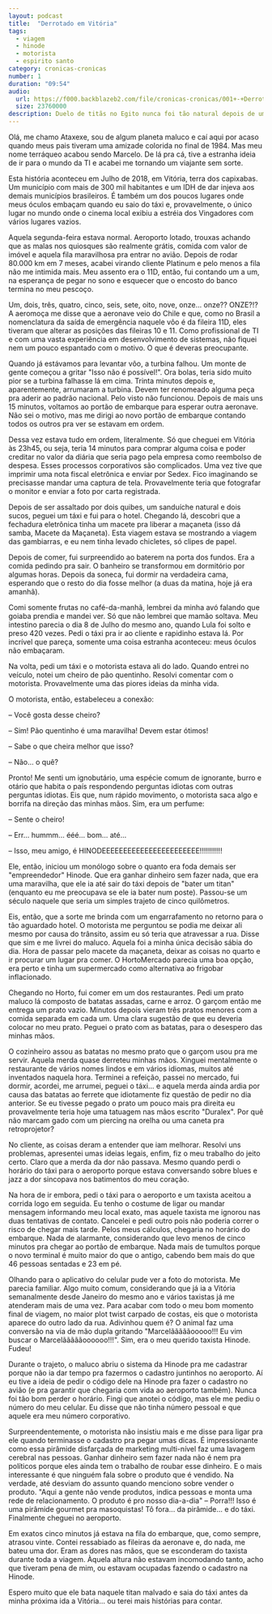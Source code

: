 ```yaml
---
layout: podcast
title:  "Derrotado em Vitória"
tags:
  - viagem
  - hinode
  - motorista
  - espirito santo
category: cronicas-cronicas
number: 1
duration: "09:54"
audio:
  url: https://f000.backblazeb2.com/file/cronicas-cronicas/001+-+Derrotado+em+Vitoria.mp3
  size: 23760000
description: Duelo de titãs no Egito nunca foi tão natural depois de uma memorável ida a Vitória. 
---
```


Olá, me chamo Ataxexe, sou de algum planeta maluco e caí aqui por acaso quando meus pais tiveram uma amizade
colorida no final de 1984. Mas meu nome terráqueo acabou sendo Marcelo. De lá pra cá, tive a estranha ideia de ir
para o mundo da TI e acabei me tornando um viajante sem sorte.

Esta história aconteceu em Julho de 2018, em Vitória, terra dos capixabas. Um município com mais de 300 mil 
habitantes e um IDH de dar injeva aos demais municípios brasileiros. É também um dos poucos lugares onde meus óculos
embaçam quando eu saio do táxi e, provavelmente, o único lugar no mundo onde o cinema local exibiu a estréia dos 
Vingadores com vários lugares vazios.

Aquela segunda-feira estava normal. Aeroporto lotado, trouxas achando que as malas nos quiosques são realmente grátis,
comida com valor de imóvel e aquela fila maravilhosa pra entrar no avião. Depois de rodar 80.000 km em 7 meses, acabei 
virando cliente Platinum e pelo menos a fila não me intimida mais. Meu assento era o 11D, então, fui contando um a um, 
na esperança de pegar no sono e esquecer que o encosto do banco termina no meu pescoço.

Um, dois, três, quatro, cinco, seis, sete, oito, nove, onze... onze?? ONZE?!? A aeromoça me disse que a aeronave veio do
Chile e que, como no Brasil a nomenclatura da saída de emergência naquele vôo é da fileira 11D, eles tiveram que alterar
as posições das fileiras 10 e 11. Como profissional de TI e com uma vasta experiência em desenvolvimento de sistemas, 
não fiquei nem um pouco espantado com o motivo. O que é deveras preocupante.

Quando já estávamos para levantar vôo, a turbina falhou. Um monte de gente começou a gritar "Isso não é possível!". Ora
bolas, teria sido muito pior se a turbina falhasse lá em cima. Trinta minutos depois e, aparentemente, arrumaram a 
turbina. Devem ter renomeado alguma peça pra aderir ao padrão nacional. Pelo visto não funcionou. Depois de mais uns 15
minutos, voltamos ao portão de embarque para esperar outra aeronave. Não sei o motivo, mas me dirigi ao novo portão de 
embarque contando todos os outros pra ver se estavam em ordem.

Dessa vez estava tudo em ordem, literalmente. Só que cheguei em Vitória às 23h45, ou seja, teria 14 minutos para comprar
alguma coisa e poder creditar no valor da diária que seria pago pela empresa como reembolso de despesa. Esses processos
corporativos são complicados. Uma vez tive que imprimir uma nota fiscal eletrônica e enviar por Sedex. Fico imaginando 
se precisasse mandar uma captura de tela. Provavelmente teria que fotografar o monitor e enviar a foto por carta 
registrada.

Depois de ser assaltado por dois quibes, um sanduíche natural e dois sucos, peguei um táxi e fui para o hotel. Chegando
lá, descobri que a fechadura eletrônica tinha um macete pra liberar a maçaneta (isso dá samba, Macete da Maçaneta). Esta
viagem estava se mostrando a viagem das gambiarras, e eu nem tinha levado chicletes, só clipes de papel.

Depois de comer, fui surpreendido ao baterem na porta dos fundos. Era a comida pedindo pra sair. O banheiro se 
transformou em dormitório por algumas horas. Depois da soneca, fui dormir na verdadeira cama, esperando que o resto do 
dia fosse melhor (a duas da matina, hoje já era amanhã).

Comi somente frutas no café-da-manhã, lembrei da minha avó falando que goiaba prendia e mandei ver. Só que não lembrei
que mamão soltava. Meu intestino parecia o dia 8 de Julho do mesmo ano, quando Lula foi solto e preso 420 vezes. Pedi o
táxi pra ir ao cliente e rapidinho estava lá. Por incrível que pareça, somente uma coisa estranha aconteceu: meus óculos
não embaçaram.

Na volta, pedi um táxi e o motorista estava ali do lado. Quando entrei no veículo, notei um cheiro de pão quentinho. 
Resolvi comentar com o motorista. Provavelmente uma das piores ideias da minha vida.

O motorista, então, estabeleceu a conexão:

– Você gosta desse cheiro?

– Sim! Pão quentinho é uma maravilha! Devem estar ótimos!

– Sabe o que cheira melhor que isso?

– Não... o quê?

Pronto! Me senti um ignobutário, uma espécie comum de ignorante, burro e otário que habita o país respondendo perguntas 
idiotas com outras perguntas idiotas. Eis que, num rápido movimento, o motorista saca algo e borrifa na direção das 
minhas mãos. Sim, era um perfume:

– Sente o cheiro!

– Err... hummm... ééé... bom... até...

– Isso, meu amigo, é HINODEEEEEEEEEEEEEEEEEEEEEEE!!!!!!!!!!!

Ele, então, iniciou um monólogo sobre o quanto era foda demais ser "empreendedor" Hinode. Que era ganhar dinheiro sem 
fazer nada, que era uma maravilha, que ele ia até sair do táxi depois de "bater um titan" (enquanto eu me preocupava se
ele ia bater num poste). Passou-se um século naquele que seria um simples trajeto de cinco quilômetros.

Eis, então, que a sorte me brinda com um engarrafamento no retorno para o tão aguardado hotel. O motorista me perguntou 
se podia me deixar ali mesmo por causa do trânsito, assim eu só teria que atravessar a rua. Disse que sim e me livrei do
maluco. Aquela foi a minha única decisão sábia do dia. Hora de passar pelo macete da maçaneta, deixar as coisas no 
quarto e ir procurar um lugar pra comer. O HortoMercado parecia uma boa opção, era perto e tinha um supermercado como 
alternativa ao frigobar inflacionado.

Chegando no Horto, fui comer em um dos restaurantes. Pedi um prato maluco lá composto de batatas assadas, carne e arroz.
O garçom então me entrega um prato vazio. Minutos depois vieram três pratos menores com a comida separada em cada um.
Uma clara sugestão de que eu deveria colocar no meu prato. Peguei o prato com as batatas, para o desespero das minhas 
mãos.

O cozinheiro assou as batatas no mesmo prato que o garçom usou pra me servir. Aquela merda quase derreteu minhas mãos.
Xinguei mentalmente o restaurante de vários nomes lindos e em vários idiomas, muitos até inventados naquela hora. 
Terminei a refeição, passei no mercado, fui dormir, acordei, me arrumei, peguei o táxi... e aquela merda ainda ardia por
causa das batatas ao ferrete que idiotamente fiz questão de pedir no dia anterior. Se eu tivesse pegado o prato um pouco
mais pra direita eu provavelmente teria hoje uma tatuagem nas mãos escrito "Duralex". Por quê não marcam gado com um
piercing na orelha ou uma caneta pra retroprojetor?

No cliente, as coisas deram a entender que iam melhorar. Resolvi uns problemas, apresentei umas ideias legais, enfim, 
fiz o meu trabalho do jeito certo. Claro que a merda da dor não passava. Mesmo quando perdi o horário do táxi para o
aeroporto porque estava conversando sobre blues e jazz a dor sincopava nos batimentos do meu coração.

Na hora de ir embora, pedi o táxi para o aeroporto e um taxista aceitou a corrida logo em seguida. Eu tenho o costume de
ligar ou mandar mensagem informando meu local exato, mas aquele taxista me ignorou nas duas tentativas de contato. 
Cancelei e pedi outro pois não poderia correr o risco de chegar mais tarde. Pelos meus cálculos, chegaria no horário do
embarque. Nada de alarmante, considerando que levo menos de cinco minutos pra chegar ao portão de embarque. Nada mais de
tumultos porque o novo terminal é muito maior do que o antigo, cabendo bem mais do que 46 pessoas sentadas e 23 em pé.

Olhando para o aplicativo do celular pude ver a foto do motorista. Me parecia familiar. Algo muito comum, considerando
que já ia a Vitória semanalmente desde Janeiro do mesmo ano e vários taxistas já me atenderam mais de uma vez. Para 
acabar com todo o meu bom momento final de viagem, no maior plot twist carpado de costas, eis que o motorista aparece do
outro lado da rua. Adivinhou quem é? O animal faz uma conversão na via de mão dupla gritando "Marcelãããããooooo!!! Eu vim
buscar o Marcelãããããoooooo!!!". Sim, era o meu querido taxista Hinode. Fudeu!

Durante o trajeto, o maluco abriu o sistema da Hinode pra me cadastrar porque não ia dar tempo pra fazermos o cadastro
juntinhos no aeroporto. Aí eu tive a ideia de pedir o código dele na Hinode pra fazer o cadastro no avião (e pra 
garantir que chegaria com vida ao aeroporto também). Nunca foi tão bom perder o horário. Fingi que anotei o código, mas
ele me pediu o número do meu celular. Eu disse que não tinha número pessoal e que aquele era meu número corporativo.

Surpreendentemente, o motorista não insistiu mais e me disse para ligar pra ele quando terminasse o cadastro pra pegar
umas dicas. É impressionante como essa pirâmide disfarçada de marketing multi-nível faz uma lavagem cerebral nas
pessoas. Ganhar dinheiro sem fazer nada não é nem pra políticos porque eles ainda tem o trabalho de roubar esse 
dinheiro. E o mais interessante é que ninguém fala sobre o produto que é vendido. Na verdade, até desviam do assunto 
quando menciono sobre vender o produto. "Aqui a gente não vende produtos, indica pessoas e monta uma rede de
relacionamento. O produto é pro nosso dia-a-dia" – Porra!!! Isso é uma pirâmide gourmet pra masoquistas! Tô fora... da
pirâmide... e do táxi. Finalmente cheguei no aeroporto.

Em exatos cinco minutos já estava na fila do embarque, que, como sempre, atrasou vinte. Contei ressabiado as fileiras da
aeronave e, do nada, me bateu uma dor. Eram as dores nas mãos, que se esconderam do taxista durante toda a viagem. 
Àquela altura não estavam incomodando tanto, acho que tiveram pena de mim, ou estavam ocupadas fazendo o cadastro na
Hinode.

Espero muito que ele bata naquele titan malvado e saia do táxi antes da minha próxima ida a Vitória... ou terei mais
histórias para contar.
